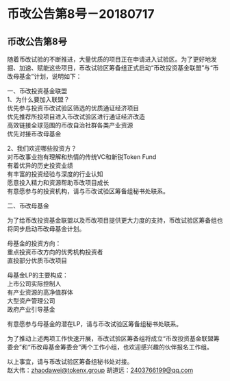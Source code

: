# 币改公告第8号－20180717

## 币改公告第8号

随着币改试验的不断推进，大量优质的项目正在申请进入试验区。为了更好地发掘、加速、赋能这些项目，币改试验区筹备组正式启动“币改投资基金联盟”与“币改母基金”计划，说明如下：

一、币改投资基金联盟  
1、为什么要加入联盟？  
  优先参与投资币改试验区筛选的优质通证经济项目  
  优先推荐所投项目进入币改试验区进行通证经济改造  
  高效链接全球范围的币改自治社群各类产业资源  
  优先对接币改母基金  

2、我们欢迎哪些投资方？  
  对币改事业抱有理解和热情的传统VC和新锐Token Fund  
  有着优异的历史投资业绩  
  有丰富的投资经验与深度的行业认知  
  愿意投入精力和资源帮助币改项目成长  
  有意愿参与的投资机构，请与币改试验区筹备组秘书处联系。

二、币改母基金  

为了给币改投资基金联盟以及币改项目提供更大力度的支持，币改试验区筹备组也将同步启动币改母基金计划。  

母基金的投资方向：  
  重点投资币改方向的优秀机构投资者  
  直投部分优质币改项目  
  
母基金LP的主要构成：  
  上市公司实际控制人  
  有产业资源的高净值群体  
  大型资产管理公司  
  政府产业引导基金  

有意愿参与母基金的潜在LP，请与币改试验区筹备组秘书处联系。  

为了推动上述两项工作快速开展，币改试验区筹备组将成立“币改投资基金联盟筹委会”和“币改母基金筹委会”两个工作小组，也欢迎感兴趣的伙伴报名工作组。  

以上事宜，请与币改试验区筹备组秘书处对接。  
赵大伟：zhaodawei@tokenx.group          胡道远：2403766199@qq.com
